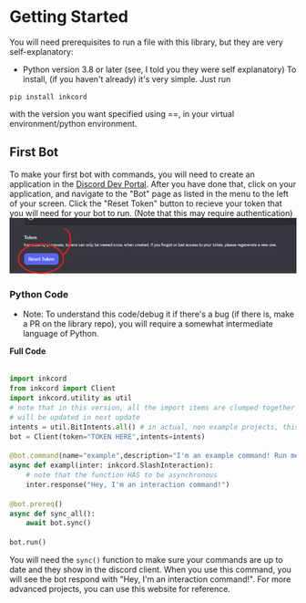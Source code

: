 # Getting Started
You will need prerequisites to run a file with this library, but they are very self-explanatory:
- Python version 3.8 or later
(see, I told you they were self explanatory)
To install, (if you haven't already) it's very simple. Just run
```
pip install inkcord
```
with the version you want specified using ==, in your virtual environment/python environment.

## First Bot
To make your first bot with commands, you will need to create an application in the [Discord Dev Portal](https://discord.com/developers/applications).
After you have done that, click on your application, and navigate to the "Bot" page as listed in the menu to the left of your screen.
Click the "Reset Token" button to recieve your token that you will need for your bot to run. (Note that this may require authentication)
![](images/png%20for%20tokens.png)

### Python Code
* Note: To understand this code/debug it if there's a bug (if there is, make a PR on the library repo), you will require a somewhat intermediate language of Python.

**Full Code**
```python

import inkcord
from inkcord import Client
import inkcord.utility as util
# note that in this version, all the import items are clumped together into inkcord.
# will be updated in next update
intents = util.BitIntents.all() # in actual, non example projects, this is VERY MUCH not recommended.
bot = Client(token="TOKEN HERE",intents=intents)

@bot.command(name="example",description="I'm an example command! Run me!!!!")
async def exampl(inter: inkcord.SlashInteraction):
    # note that the function HAS to be asynchronous
    inter.response("Hey, I'm an interaction command!")

@bot.prereq()
async def sync_all():
    await bot.sync()

bot.run()
```
You will need the `sync()` function to make sure your commands are up to date and they show in the discord client.
When you use this command, you will see the bot respond with "Hey, I'm an interaction command!".
For more advanced projects, you can use this website for reference.
